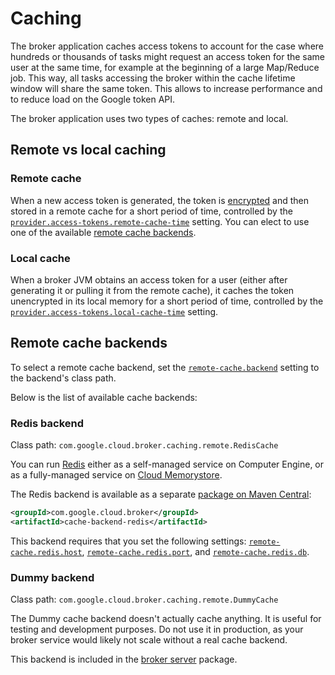 # Caching

The broker application caches access tokens to account for the case where hundreds or thousands
of tasks might request an access token for the same user at the same time, for example at the beginning
of a large Map/Reduce job. This way, all tasks accessing the broker within the cache lifetime window
will share the same token. This allows to increase performance and to reduce load on the Google token API.

The broker application uses two types of caches: remote and local.

## Remote vs local caching

### Remote cache

When a new access token is generated, the token is [encrypted](encryption.md) and then stored in a
remote cache for a short period of time, controlled by the [`provider.access-tokens.remote-cache-time`](settings.md#provider.access-tokens.remote-cache-time)
setting. You can elect to use one of the available [remote cache backends](#remote-cache-backends).

### Local cache

When a broker JVM obtains an access token for a user (either after generating it or pulling it from
the remote cache), it caches the token unencrypted in its local memory for a short period of time,
controlled by the [`provider.access-tokens.local-cache-time`](settings.md#provider.access-tokens.local-cache-time) setting.

## Remote cache backends

To select a remote cache backend, set the [`remote-cache.backend`](settings.md#remote-cache.backend) setting
to the backend's class path.

Below is the list of available cache backends:

### Redis backend

Class path: `com.google.cloud.broker.caching.remote.RedisCache`

You can run [Redis](https://redis.io/) either as a self-managed service on Computer Engine, or as a fully-managed
service on [Cloud Memorystore](https://cloud.google.com/memorystore/docs/redis/).

The Redis backend is available as a separate [package on Maven Central](https://search.maven.org/search?q=g:com.google.cloud.broker%20AND%20a:cache-backend-redis):

```xml
<groupId>com.google.cloud.broker</groupId>
<artifactId>cache-backend-redis</artifactId>
```

This backend requires that you set the following settings: [`remote-cache.redis.host`](settings.md#remote-cache.redis.host),
[`remote-cache.redis.port`](settings.md#remote-cache.redis.port), and
[`remote-cache.redis.db`](settings.md#remote-cache.redis.db).

### Dummy backend

Class path: `com.google.cloud.broker.caching.remote.DummyCache`

The Dummy cache backend doesn't actually cache anything. It is useful for testing and development purposes.
Do not use it in production, as your broker service would likely not scale without a real cache backend.

This backend is included in the [broker server](broker-server.md) package.